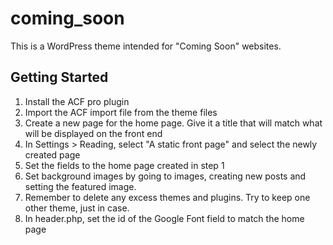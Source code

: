 

coming_soon
===

This is a WordPress theme intended for "Coming Soon" websites.

Getting Started
---------------

1. Install the ACF pro plugin
2. Import the ACF import file from the theme files
3. Create a new page for the home page. Give it a title that will match what will be displayed on the front end
4. In Settings > Reading, select "A static front page" and select the newly created page
5. Set the fields to the home page created in step 1
6. Set background images by going to images, creating new posts and setting the featured image.
7. Remember to delete any excess themes and plugins. Try to keep one other theme, just in case.
8. In header.php, set the id of the Google Font field to match the home page
